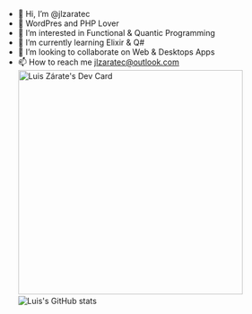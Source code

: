 - 👋 Hi, I’m @jlzaratec
- 💞️ WordPres and PHP Lover
- 👀 I’m interested in Functional & Quantic Programming
- 🌱 I’m currently learning Elixir & Q#
- 💞️ I’m looking to collaborate on Web & Desktops Apps
- 📫 How to reach me jlzaratec@outlook.com
<a href="https://app.daily.dev/luiszarate"><img src="https://api.daily.dev/devcards/df8b549e01c94f15bdc76231025ef226.png?r=zi4" width="400" alt="Luis Zárate's Dev Card"/></a>
![Luis's GitHub stats](https://github-readme-stats.vercel.app/api?username=jlzaratec&hide=stars,issues,contribs&show_icons=true&theme=gruvbox)
<!---
jlzaratec/jlzaratec is a ✨ special ✨ repository because its `README.md` (this file) appears on your GitHub profile.
You can click the Preview link to take a look at your changes.
--->
